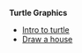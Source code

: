 **Turtle Graphics**
- [Intro to turtle](Notes/09_1_turtle_graphics.md)
- [Draw a house](Notes/09_2_draw_house.md)
